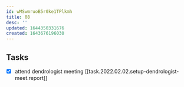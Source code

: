 ```yaml
---
id: wMSwmruoB5r0ke1TPlkmh
title: 08
desc: ''
updated: 1644350331676
created: 1643676196030
---
```


## Tasks

-   [x] attend dendrologist meeting [[task.2022.02.02.setup-dendrologist-meet.report]]
